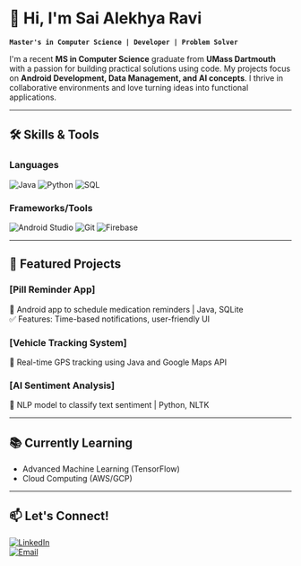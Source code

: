 # 👋 Hi, I'm Sai Alekhya Ravi

**`Master's in Computer Science | Developer | Problem Solver`**

I'm a recent **MS in Computer Science** graduate from **UMass Dartmouth** with a passion for building practical solutions using code. 
My projects focus on **Android Development, Data Management, and AI concepts**. I thrive in collaborative environments and love turning ideas into functional applications.

---

## 🛠️ Skills & Tools

### Languages
![Java](https://img.shields.io/badge/Java-Expert-orange?logo=java&style=flat)
![Python](https://img.shields.io/badge/Python-Intermediate-blue?logo=python&style=flat)
![SQL](https://img.shields.io/badge/SQL-Intermediate-4479A1?logo=postgresql&style=flat)

### Frameworks/Tools
![Android Studio](https://img.shields.io/badge/Android_Studio-Expert-3DDC84?logo=android-studio&style=flat)
![Git](https://img.shields.io/badge/Git-Intermediate-F05032?logo=git&style=flat)
![Firebase](https://img.shields.io/badge/Firebase-Intermediate-FFCA28?logo=firebase&style=flat)

---

## 🚀 Featured Projects

### [Pill Reminder App]  
📱 Android app to schedule medication reminders | Java, SQLite  
✅ Features: Time-based notifications, user-friendly UI  

### [Vehicle Tracking System]  
📍 Real-time GPS tracking using Java and Google Maps API  

### [AI Sentiment Analysis]  
🧠 NLP model to classify text sentiment | Python, NLTK  

---

## 📚 Currently Learning  
- Advanced Machine Learning (TensorFlow)  
- Cloud Computing (AWS/GCP)  

---

## 📫 Let's Connect!  
[![LinkedIn](https://img.shields.io/badge/LinkedIn-Connect-blue?style=flat&logo=linkedin)](www.linkedin.com/in/sai-alekhya-ravi)  
[![Email](https://img.shields.io/badge/Email-Contact-red?style=flat&logo=gmail)](mailto:rsalekhya05@gmail.com)
